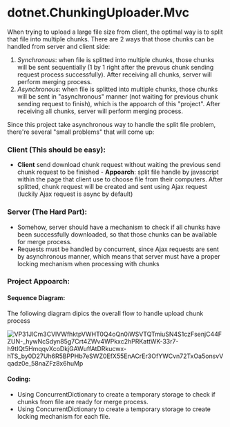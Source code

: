 # dotnet.ChunkingUploader.Mvc

When trying to upload a large file size from client, the optimal way is to split that file into multiple chunks. There are 2 ways that those chunks can be handled from server and client side:

1. *Synchronous*: when file is splitted into multiple chunks, those chunks will be sent sequentially (1 by 1 right after the prevous chunk sending request process successfully). After receiving all chunks, server will perform merging process.
2. *Asynchronous*: when file is splitted into multiple chunks, those chunks will be sent in "asynchronous" manner (not waiting for previous chunk sending request to finish), which is the appoarch of this "project". After receiving all chunks, server will perform merging process.

Since this project take asynchronous way to handle the split file problem, there're several "small problems" that will come up:
### Client (This should be easy):
- **Client** send download chunk request without waiting the previous send chunk request to be finished - **Appoarch**: split file handle by javascript within the page that client use to choose file from their computers. After splitted, chunk request will be created and sent using Ajax request (luckily Ajax request is async by default)

### Server (The Hard Part):
- Somehow, server should have a mechanism to check if all chunks have been successfully downloaded, so that those chunks can be available for merge process.
- Requests must be handled by concurrent, since Ajax requests are sent by asynchronous manner, which means that server must have a proper locking mechanism when processing with chunks

### Project Appoarch: 
#### Sequence Diagram:

The following diagram dipics the overall flow to handle upload chunk process

![VP31JlCm3CVlVWfhktpVWHT0Q4oQn0iWSVTQTmiuSN4S1czFsenjC44FZUN-_hywNcSdyn85g7Crt4ZWv4WPkxc2hPRKattWK-33r7-h9tIQt5HmqqvXcoDkjGAWuffAtDRkucwx-hTS_by0D27Uh6R5BPPHb7eSWZ0EfX55EnACrEr3OfYWCvn72TxOa5onsvVqadz0e_58naZFz8x6huMp](https://user-images.githubusercontent.com/22346498/201979586-961ac44c-7a65-4439-b886-73efe7107b84.png)

#### Coding:

- Using ConcurrentDictionary to create a temporary storage to check if chunks from file are ready for merge process.
- Using ConcurrentDictionary to create a temporary storage to create locking mechanism for each file.
